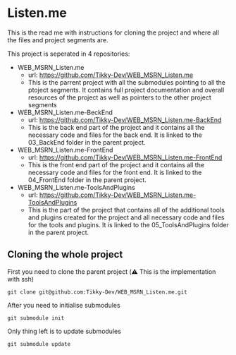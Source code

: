 # Listen.me

This is the read me with instructions for cloning the project and where all the files and project segments are.

This project is seperated in 4 repositories:
- WEB_MSRN_Listen.me
    - url: https://github.com/Tikky-Dev/WEB_MSRN_Listen.me
    - This is the parrent project with all the submodules pointing to all the ptoject segments. It contains full project documentation and overall resources of the project as well as pointers to the other project segments
- WEB_MSRN_Listen.me-BeckEnd
    - url: https://github.com/Tikky-Dev/WEB_MSRN_Listen.me-BackEnd
    - This is the back end part of the project and it contains all the necessary code and files for the back end. It is linked to the 03_BackEnd folder in the parent project.
- WEB_MSRN_Listen.me-FrontEnd
    - url: https://github.com/Tikky-Dev/WEB_MSRN_Listen.me-FrontEnd
    - This is the front end part of the project and it contains all the necessary code and files for the front end. It is linked to the 04_FrontEnd folder in the parent project.
- WEB_MSRN_Listen.me-ToolsAndPlugins
    - url: https://github.com/Tikky-Dev/WEB_MSRN_Listen.me-ToolsAndPlugins
    - This is the part of the project that contains all of the additional tools and plugins created for the project and all necessary code and files for the tools and plugins. It is linked to the 05_ToolsAndPlugins folder in the parent project.

## Cloning the whole project

First you need to clone the parent project (⚠️ This is the implementation with ssh)
``` 
git clone git@github.com:Tikky-Dev/WEB_MSRN_Listen.me.git
```
After you need to initialise submodules
```
git submodule init
```
Only thing left is to update submodules
```
git submodule update
```
